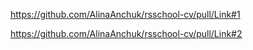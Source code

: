 https://github.com/AlinaAnchuk/rsschool-cv/pull/Link#1





https://github.com/AlinaAnchuk/rsschool-cv/pull/Link#2
